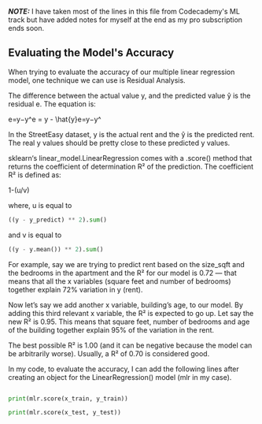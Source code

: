 **_NOTE:_** I have taken most of the lines in this file from Codecademy's ML track but have added notes for myself at the end as my pro subscription ends soon.
## Evaluating the Model's Accuracy

When trying to evaluate the accuracy of our multiple linear regression model, one technique we can use is Residual Analysis.

The difference between the actual value y, and the predicted value ŷ is the residual e. The equation is:

e=y−y^e = y - \hat{y}e=y−y^​

In the StreetEasy dataset, y is the actual rent and the ŷ is the predicted rent. The real y values should be pretty close to these predicted y values.

sklearn‘s linear_model.LinearRegression comes with a .score() method that returns the coefficient of determination R² of the prediction.
The coefficient R² is defined as:

  1-(u/v)

where,
u is equal to
```python
((y - y_predict) ** 2).sum()
```
and v is equal to
```python
((y - y.mean()) ** 2).sum()
```
For example, say we are trying to predict rent based on the size_sqft and the bedrooms in the apartment and the R² for our model is 0.72 — that means that all the x variables (square feet and number of bedrooms) together explain 72% variation in y (rent).

Now let’s say we add another x variable, building’s age, to our model. By adding this third relevant x variable, the R² is expected to go up. Let say the new R² is 0.95. 
This means that square feet, number of bedrooms and age of the building together explain 95% of the variation in the rent.

The best possible R² is 1.00 (and it can be negative because the model can be arbitrarily worse). Usually, a R² of 0.70 is considered good.

In my code, to evaluate the accuracy, I can add the following lines after creating an object for the LinearRegression() model (mlr in my case).

```python

print(mlr.score(x_train, y_train))

print(mlr.score(x_test, y_test))

```
